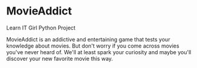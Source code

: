 # MovieAddict
Learn IT Girl Python Project

MovieAddict is an addictive and entertaining game that tests your knowledge about movies. But don't worry if you come across movies you've never heard of. We'll at least spark your curiosity and maybe you'll discover your new favorite movie this way.
